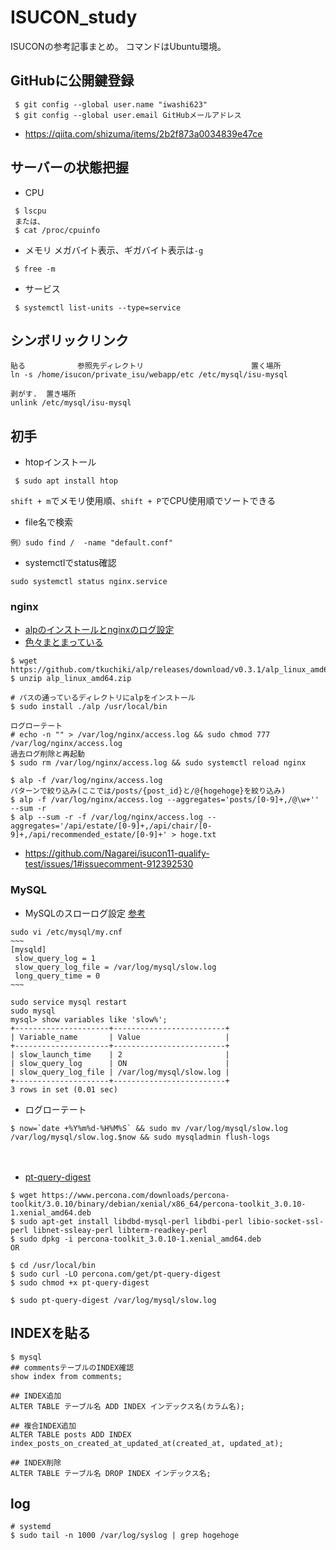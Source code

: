 # ISUCON_study
ISUCONの参考記事まとめ。
コマンドはUbuntu環境。

## GitHubに公開鍵登録
```
 $ git config --global user.name "iwashi623"
 $ git config --global user.email GitHubメールアドレス
```
 - https://qiita.com/shizuma/items/2b2f873a0034839e47ce

## サーバーの状態把握
 - CPU
 ```
  $ lscpu
  または、
  $ cat /proc/cpuinfo
 ```
 
 - メモリ
 メガバイト表示、ギガバイト表示は`-g`
 ```
  $ free -m
 ```
 
 - サービス
 ```
  $ systemctl list-units --type=service
 ```

## シンボリックリンク
```
貼る　　　　　　　参照先ディレクトリ                        置く場所　　　
ln -s /home/isucon/private_isu/webapp/etc /etc/mysql/isu-mysql

剥がす.  置き場所
unlink /etc/mysql/isu-mysql
```

## 初手
 - htopインストール
 ```
  $ sudo apt install htop
 ```
`shift + m`でメモリ使用順、`shift + P`でCPU使用順でソートできる


 - file名で検索
 ```
 例）sudo find /  -name "default.conf"
 ```
 
 - systemctlでstatus確認
 ```
 sudo systemctl status nginx.service
 ```

### nginx
 - [alpのインストールとnginxのログ設定](https://nishinatoshiharu.com/install-alp-to-nginx/)
 - [色々まとまっている](https://kazegahukeba.hatenablog.com/entry/2019/09/13/015113)
 ```
 $ wget https://github.com/tkuchiki/alp/releases/download/v0.3.1/alp_linux_amd64.zip
 $ unzip alp_linux_amd64.zip

 # パスの通っているディレクトリにalpをインストール
 $ sudo install ./alp /usr/local/bin
 
 ログローテート
 # echo -n "" > /var/log/nginx/access.log && sudo chmod 777 /var/log/nginx/access.log
 過去ログ削除と再起動
 $ sudo rm /var/log/nginx/access.log && sudo systemctl reload nginx
 
 $ alp -f /var/log/nginx/access.log
 パターンで絞り込み(ここでは/posts/{post_id}と/@{hogehoge}を絞り込み)
 $ alp -f /var/log/nginx/access.log --aggregates='posts/[0-9]+,/@\w+'' --sum -r
 $ alp --sum -r -f /var/log/nginx/access.log --aggregates='/api/estate/[0-9]+,/api/chair/[0-9]+,/api/recommended_estate/[0-9]+' > hoge.txt
 ```
 
 - https://github.com/Nagarei/isucon11-qualify-test/issues/1#issuecomment-912392530

### MySQL
 - MySQLのスローログ設定
 [参考](https://nishinatoshiharu.com/mysql-slow-query-log/)
 ```
 sudo vi /etc/mysql/my.cnf
 ~~~
 [mysqld]
  slow_query_log = 1
  slow_query_log_file = /var/log/mysql/slow.log
  long_query_time = 0
 ~~~
 
 sudo service mysql restart
 sudo mysql
 mysql> show variables like 'slow%';
+---------------------+-------------------------+
| Variable_name       | Value                   |
+---------------------+-------------------------+
| slow_launch_time    | 2                       |
| slow_query_log      | ON                      |
| slow_query_log_file | /var/log/mysql/slow.log |
+---------------------+-------------------------+
3 rows in set (0.01 sec)

 ```
 
  - ログローテート
  ```
  $ now=`date +%Y%m%d-%H%M%S` && sudo mv /var/log/mysql/slow.log /var/log/mysql/slow.log.$now && sudo mysqladmin flush-logs
  ```
 　
  - [pt-query-digest](https://nishinatoshiharu.com/percona-slowquerylog/)
  ```
  $ wget https://www.percona.com/downloads/percona-toolkit/3.0.10/binary/debian/xenial/x86_64/percona-toolkit_3.0.10-1.xenial_amd64.deb
  $ sudo apt-get install libdbd-mysql-perl libdbi-perl libio-socket-ssl-perl libnet-ssleay-perl libterm-readkey-perl
  $ sudo dpkg -i percona-toolkit_3.0.10-1.xenial_amd64.deb
  OR

  $ cd /usr/local/bin
  $ sudo curl -LO percona.com/get/pt-query-digest
  $ sudo chmod +x pt-query-digest
  
  $ sudo pt-query-digest /var/log/mysql/slow.log
  ```
  
  ## INDEXを貼る
  ```
  $ mysql
  ## commentsテーブルのINDEX確認
  show index from comments;
  
  ## INDEX追加
  ALTER TABLE テーブル名 ADD INDEX インデックス名(カラム名);
  
  ## 複合INDEX追加
  ALTER TABLE posts ADD INDEX index_posts_on_created_at_updated_at(created_at, updated_at);
  
  ## INDEX削除
  ALTER TABLE テーブル名 DROP INDEX インデックス名;
  ```
  
  ## log
  ```
  # systemd 
  $ sudo tail -n 1000 /var/log/syslog | grep hogehoge
  ```
